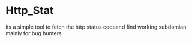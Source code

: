 # Http_Stat
its a simple tool to fetch the http status codeand find working subdomian mainly for bug hunters
